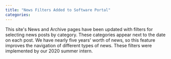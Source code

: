 ```yaml
---
title: "News Filters Added to Software Portal"
categories:
---
```


This site's News and Archive pages have been updated with filters for selecting news posts by category. These categories appear next to the date on each post. We have nearly five years' worth of news, so this feature improves the navigation of different types of news. These filters were implemented by our 2020 summer intern.
